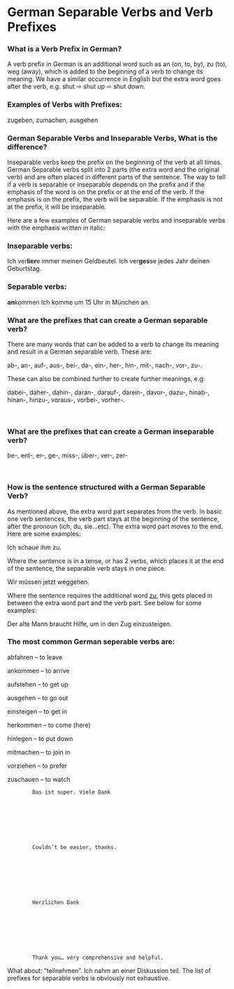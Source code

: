 # German Separable Verbs and Verb Prefixes

### [](http://www.jabbalab.com/blog/wp-content/uploads/2010/06/separable-verb.jpg)What is a Verb Prefix in German?

A verb prefix in German is an additional word such as an (on, to, by), zu (to), weg (away), which is added to the beginning of a verb to change its meaning. We have a similar occurrence in English but the extra word goes after the verb, e.g. shut ⇨ shut up ⇨ shut down.

### Examples of Verbs with Prefixes:

zugeben, zumachen, ausgehen



### German Separable Verbs and Inseparable Verbs, What is the difference?

Inseparable verbs keep the prefix on the beginning of the verb at all times. German Separable verbs split into 2 parts (the extra word and the original verb) and are often placed in different parts of the sentence. The way to tell if a verb is separable or inseparable depends on the prefix and if the emphasis of the word is on the prefix or at the end of the verb. If the emphasis is on the prefix, the verb will be separable. If the emphasis is not at the prefix, it will be inseparable. 

Here are a few examples of German separable verbs and inseparable verbs with the emphasis written in italic:

### Inseparable verbs:

Ich ver**lier**e immer meinen Geldbeutel.
Ich ver**ges**se jedes Jahr deinen Geburtstag.


### Separable verbs:

**an**kommen
Ich komme um 15 Uhr in München an.



### What are the prefixes that can create a German separable verb?

There are many words that can be added to a verb to change its meaning and result in a German separable verb. These are:

ab-, an-, auf-, aus-, bei-, da-, ein-, her-, hin-, mit-, nach-, vor-, zu-. 

These can also be combined further to create further meanings, e.g:

dabei-, daher-, dahin-, daran-, darauf-, darein-, davor-, dazu-, hinab-, hinan-, hinzu-, voraus-, vorbei-, vorher-.

 

### What are the prefixes that can create a German inseparable verb?

be-, ent-, er-, ge-, miss-, über-, ver-, zer-

 

### How is the sentence structured with a German Separable Verb?

As mentioned above, the extra word part separates from the verb. In basic one verb sentences, the verb part stays at the beginning of the sentence, after the pronoun (ich, du, sie…etc). The extra word part moves to the end. Here are some examples:

Ich schaue ihm zu.

Where the sentence is in a tense, or has 2 verbs, which places it at the end of the sentence, the separable verb stays in one piece.

Wir müssen jetzt weggehen.

Where the sentence requires the additional word [zu](http://), this gets placed in between the extra word part and the verb part. See below for some examples:

Der alte Mann braucht Hilfe, um in den Zug einzusteigen.



### The most common German seperable verbs are:

abfahren – to leave

ankommen – to arrive

aufstehen – to get up

ausgehen – to go out

einsteigen – to get in

herkommen – to come (here)

hinlegen – to put down

mitmachen – to join in

vorziehen – to prefer

zuschauen – to watch

                    


        
        
            Das ist super. Viele Dank

        

    


        
        
            Couldn’t be easier, thanks.

        

    


        
        
            Herzlichen Dank

        

    


        
        
            Thank you… very comprehensive and helpful.

        

    


What about: “teilnehmen”.  Ich nahm an einer Diskussion teil.
The list of prefixes for separable verbs is obviously not exhaustive.

